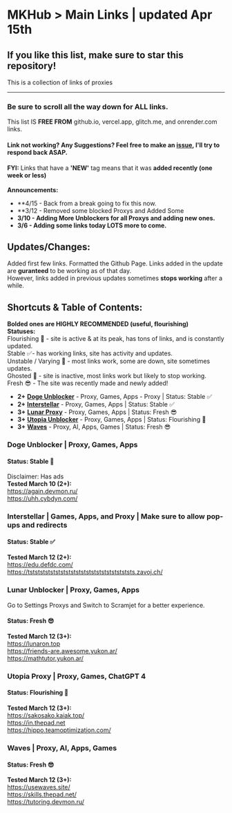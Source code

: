 # MKHub > Main Links | updated Apr 15th
## If you like this list, make sure to star this repository!
This is a collection of links of proxies

---

### Be sure to scroll all the way down for ALL links. 
This list IS **FREE FROM** github.io, vercel.app, glitch.me, and onrender.com links. <br>
 <!--
  Proxy: used for accessing websites that were blocked, searching anything up on Google, unrestricted and untrackable. <br>
 -->

  #### Link not working? Any Suggestions? Feel free to make an [issue](https://github.com/Mikhail110/Unblockers-LS/issues), I'll try to respond back ASAP. <br>
**FYI:** Links that have a **'NEW'** tag means that it was **added recently (one week or less)**
<br> <br>
**Announcements:**
- **4/15 - Back from a break going to fix this now.
- **3/12 - Removed some blocked Proxys and Added Some
- **3/10 - Adding More Unblockers for all Proxys and adding new ones.**
- **3/6 - Adding some links today LOTS more to come.**

## Updates/Changes:
Added first few links.
Formatted the Github Page.
Links added in the update are **guranteed** to be working as of that day. <br>
However, links added in previous updates sometimes **stops working** after a while. <br>

## Shortcuts & Table of Contents:
**Bolded ones are HIGHLY RECOMMENDED (useful, flourishing)** <br>
**Statuses:** <br>
Flourishing :100: - site is active & at its peak, has tons of links, and is constantly updated.  <br>
Stable :white_check_mark:- has working links, site has activity and updates. <br>
Unstable / Varying :grimacing: - most links work, some are down, site sometimes updates. <br>
Ghosted :no_entry_sign: - site is inactive, most links work but likely to stop working.  <br>
Fresh :sunglasses: - The site was recently made and newly added! <br>

- **2+** [**Doge Unblocker**](#doge-unblocker--proxy-games-apps) - Proxy, Games, Apps -  Proxy | Status: Stable :white_check_mark:
- **2+** [**Interstellar**](#interstellar--games-apps-and-proxy--make-sure-to-allow-pop-ups-and-redirects) - Proxy, Games, Apps | Status: Stable :white_check_mark:
- **3+** [**Lunar Proxy**](#lunar-unblocker--proxy-games-apps) - Proxy, Games, Apps | Status:   Fresh  :sunglasses:
- **3+** [**Utopia Unblocker**](#utopia-proxy--proxy-games-chatgpt-4) - Proxy, Games, Apps | Status:   Flourishing  :100:
- **3+** [**Waves**](#waves--proxy-ai-apps-games) - Proxy, AI, Apps, Games | Status: Fresh :sunglasses:
  
  

### Doge Unblocker | Proxy, Games, Apps
#### Status: Stable :100: 
Disclaimer: Has ads <br>
**Tested March 10 (2+):** <br>
https://again.devmon.ru/           <br>
https://uhh.cybdyn.com/               <br>

### Interstellar | Games, Apps, and Proxy | Make sure to allow pop-ups and redirects
#### Status: Stable :white_check_mark:
**Tested March 12 (2+):** <br>
https://edu.defdc.com/  <br>
https://tststststststststststststststststststststs.zavoj.ch/    <br>

### Lunar Unblocker | Proxy, Games, Apps
Go to Settings Proxys and Switch to Scramjet for a better experience.
#### Status:   Fresh :sunglasses:
**Tested March 12 (3+):** <br>
https://lunaron.top <br>
https://friends-are.awesome.yukon.ar/ <br>
https://mathtutor.yukon.ar/ <br>

### Utopia Proxy | Proxy, Games, ChatGPT 4
#### Status: Flourishing :100:
**Tested March 12 (3+):** <br>
https://sakosako.kaiak.top/ <br>
https://in.thepad.net    <br>
https://hippo.teamoptimization.com/ <br>

### Waves | Proxy, AI, Apps, Games
#### Status: Fresh :sunglasses:
**Tested March 12 (3+):** <br>
https://usewaves.site/ <br>
https://skills.thepad.net/ <br>
https://tutoring.devmon.ru/ <br>








